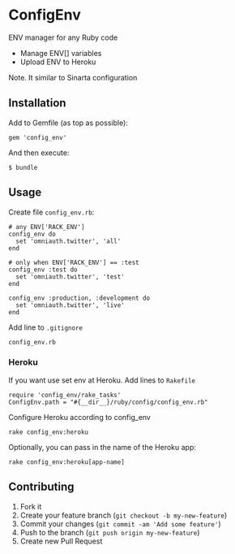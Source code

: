 # ConfigEnv

ENV manager for any Ruby code

- Manage ENV[] variables
- Upload ENV to Heroku

Note. It similar to Sinarta configuration

## Installation

Add to Gemfile (as top as possible):

    gem 'config_env'

And then execute:

    $ bundle


## Usage

Create file `config_env.rb`:

    # any ENV['RACK_ENV']
    config_env do 
      set 'omniauth.twitter', 'all'
    end

    # only when ENV['RACK_ENV'] == :test
    config_env :test do
      set 'omniauth.twitter', 'test'
    end

    config_env :production, :development do
      set 'omniauth.twitter', 'live'
    end

Add line to `.gitignore`

    config_env.rb

### Heroku

If you want use set env at Heroku. Add lines to `Rakefile`

    require 'config_env/rake_tasks'
    ConfigEnv.path = "#{__dir__}/ruby/config/config_env.rb"

Configure Heroku according to config_env

    rake config_env:heroku

Optionally, you can pass in the name of the Heroku app:

    rake config_env:heroku[app-name]

## Contributing

1. Fork it
2. Create your feature branch (`git checkout -b my-new-feature`)
3. Commit your changes (`git commit -am 'Add some feature'`)
4. Push to the branch (`git push origin my-new-feature`)
5. Create new Pull Request

